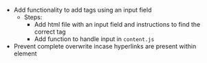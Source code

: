 - Add functionality to add tags using an input field
    - Steps:
      - Add html file with an input field and instructions to find the correct tag 
      - Add function to handle input in `content.js`
- Prevent complete overwrite incase hyperlinks are present within element
